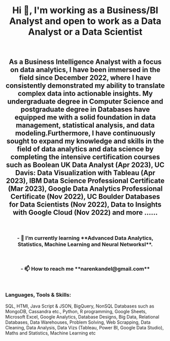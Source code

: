 <h1 align="center">Hi 👋, I'm working as a Business/BI Analyst and open to work as a Data Analyst or a Data Scientist</h1>
<br>
<h2 align="center">As a Business Intelligence Analyst with a focus on data analytics, I have been immersed in the field since December 2022, where I have consistently demonstrated my ability to translate complex data into actionable insights. My undergraduate degree in Computer Science and postgraduate degree in Databases have equipped me with a solid foundation in data management, statistical analysis, and data modeling.Furthermore, I have continuously sought to expand my knowledge and skills in the field of data analytics and data science by completing the intensive certification courses such as Boolean UK Data Analyst (Apr 2023), UC Davis: Data Visualization with Tableau (Apr 2023), IBM Data Science Professional Certificate (Mar 2023), Google Data Analytics Professional Certificate (Nov 2022), UC Boulder Databases for Data Scientists (Nov 2022), Data to Insights with Google Cloud (Nov 2022) and more ......</h2>


<br>
<h3 align="center">- 🌱 I’m currently learning **Advanced Data Analytics, Statistics, Machine Learning and Neural Networksl**.</h3>
<br>
<h3 align="center">- 📫 How to reach me **narenkandel@gmail.com**</h3>

<br>

<h3 align="left">Languages, Tools & Skills:</h3>
<p > SQL, HTMl, Java Script & JSON, BigQuery, NonSQL Databases such as MongoDB, Cassandra etc., Python, R programming, Google Sheets, Microsoft Excel, Google Analytics, Database Designs, Big Data,  Relational Databases, Data Warehouses,  Problem Solving, Web Scrapping, Data Cleaning, Data Analysis, Data Vizs (Tableau, Power BI, Google Data Studio), Maths and Statistics, Machine Learning etc </p>

